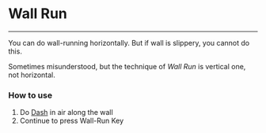 # Wall Run

---

You can do wall-running horizontally. But if wall is slippery, you cannot do this.

Sometimes misunderstood, but the technique of *Wall Run* is vertical one, not horizontal.

### How to use

1. Do [Dash](dash.md) in air along the wall
2. Continue to press Wall-Run Key